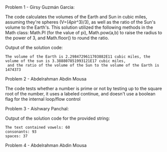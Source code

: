 Problem 1 - Girsy Guzmán Garcia:

The code calculates the volumes of the Earth and Sun in cubic miles, assuming they're spheres (V=(4*pi*r^3)/3), as well as the ratio
of the Sun's volume to the Earth's. This solution utilized the following methods in the Math class: Math.PI (for the value of pi), 
Math.pow(a,b) to raise the radius to the power of 3, and Math.floor() to round the ratio.

Output of the solution code:
```
The volume of the Earth is 2.2984729611703882E11 cubic miles, the volume of the sun is 3.388807851993121E17 cubic miles,
 and the ratio of the volume of the Sun to the volume of the Earth is 1474373 
```

Problem 2 - Abdelrahman Abdin Mousa

The code tests whether a number is prime or not by testing up to the square root of the number, it uses a labeled continue, and doesn't use a boolean flag for the internal loop/flow control

Problem 3 - Aishwary Panchal:

Output of the solution code for the provided string:

```
The text contained vowels: 60
consonants: 93
spaces: 37
```

Problem 4 - Abdelrahman Abdin Mousa
